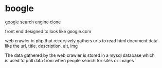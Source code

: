 # boogle
google search engine clone

front end designed to look like google.com

web crawler in php that recursively gathers urls to read html document data like the url, title, description, alt, img

The data gathered by the web crawler is stored in a mysql database which is used to pull data from when people search for sites or images

